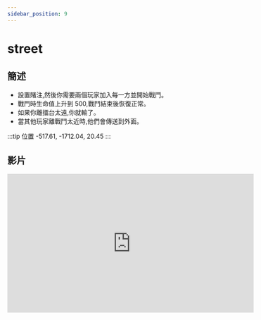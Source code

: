 ```yaml
---
sidebar_position: 9
---
```


# street

## 簡述

- 設置賭注,然後你需要兩個玩家加入每一方並開始戰鬥。
- 戰鬥時生命值上升到 500,戰鬥結束後恢復正常。
- 如果你離擂台太遠,你就輸了。
- 當其他玩家離戰鬥太近時,他們會傳送到外面。

:::tip 位置
-517.61, -1712.04, 20.45
:::

## 影片

<iframe width="560" height="315" src="https://www.youtube.com/embed/VRCbe0yz6ek" title="YouTube video player" frameborder="0" allow="accelerometer; autoplay; clipboard-write; encrypted-media; gyroscope; picture-in-picture" allowfullscreen></iframe>